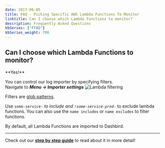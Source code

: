 ```yaml
---
date: 2017-06-05
title: FAQ - Picking Specific AWS Lambda Functions To Monitor
linktitle: Can I choose which Lambda Functions to monitor?
description: Frequently Asked Questions
kbSeries: ["FFAQ"]
kbSeries_weight: 700
---
```


<h2>
  <span class="h2 underlined bold">
    Can I choose which Lambda Functions to monitor?
  </span>
</h2>
**Yes!**

You can control our log importer by specifying filters.
<br>Navigate to _**Menu -> Importer settings**_
![Lambda filtering](/images/docs/filtering.png 'Lambda filtering')

Filters are <a href='https://en.wikipedia.org/wiki/Glob_(programming)' target='_blank'>glob patterns</a>.

Use <code>some-service-*</code> to include and <code>!some-service-prod-*</code> to exclude lambda functions. You can also use the `name includes` or `name excludes` to filter functions.

By default, all Lambda Functions are imported to Dashbird.

---

Check out our [**step by step guide**](/docs/get-started/step-by-step-guide) to read about it in more detail!


<!-- - this is already good :)
- add more stylish writing
- link to `/docs/get-started/say-hi-to-dashbird/` -->

